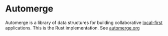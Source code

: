 # Automerge

Automerge is a library of data structures for building collaborative
[local-first](https://www.inkandswitch.com/local-first/) applications. This is
the Rust implementation. See [automerge.org](https://automerge.org/) 

